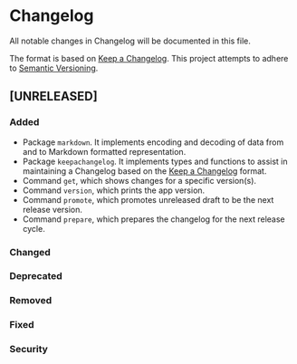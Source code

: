<!-- markdownlint-disable MD024 -->

# Changelog

All notable changes in Changelog will be documented in this file.

The format is based on [Keep a Changelog](https://keepachangelog.com/en/1.1.0/).
This project attempts to adhere to [Semantic Versioning](https://semver.org/spec/v2.0.0.html).

## [UNRELEASED]

### Added

- Package `markdown`.
  It implements encoding and decoding of data from and to Markdown formatted representation.
- Package `keepachangelog`.
  It implements types and functions to assist in maintaining a Changelog based on the [Keep a Changelog](https://keepachangelog.com/en/1.1.0/) format.
- Command `get`, which shows changes for a specific version(s).
- Command `version`, which prints the app version.
- Command `promote`, which promotes unreleased draft to be the next release version.
- Command `prepare`, which prepares the changelog for the next release cycle.

### Changed

### Deprecated

### Removed

### Fixed

### Security

